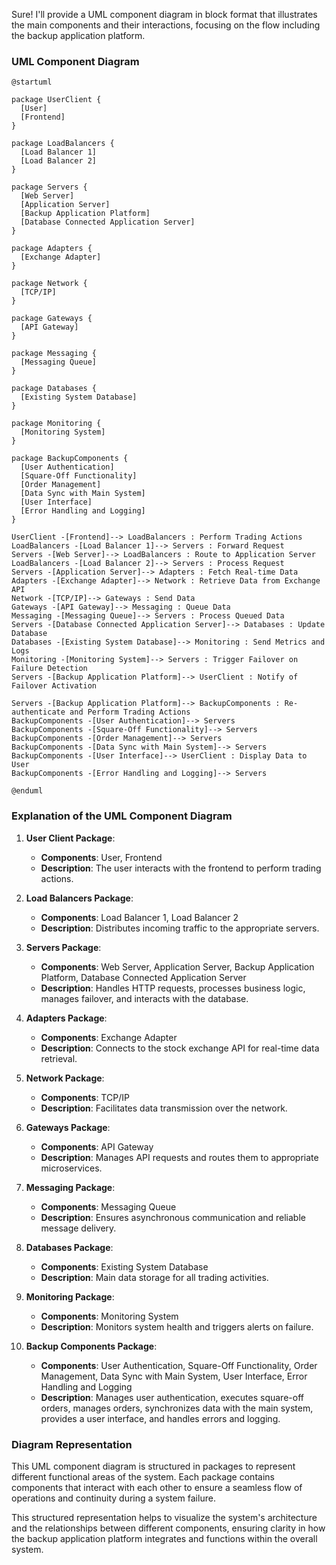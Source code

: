 Sure! I'll provide a UML component diagram in block format that illustrates the main components and their interactions, focusing on the flow including the backup application platform.

### UML Component Diagram

```plaintext
@startuml

package UserClient {
  [User]
  [Frontend]
}

package LoadBalancers {
  [Load Balancer 1]
  [Load Balancer 2]
}

package Servers {
  [Web Server]
  [Application Server]
  [Backup Application Platform]
  [Database Connected Application Server]
}

package Adapters {
  [Exchange Adapter]
}

package Network {
  [TCP/IP]
}

package Gateways {
  [API Gateway]
}

package Messaging {
  [Messaging Queue]
}

package Databases {
  [Existing System Database]
}

package Monitoring {
  [Monitoring System]
}

package BackupComponents {
  [User Authentication]
  [Square-Off Functionality]
  [Order Management]
  [Data Sync with Main System]
  [User Interface]
  [Error Handling and Logging]
}

UserClient -[Frontend]--> LoadBalancers : Perform Trading Actions
LoadBalancers -[Load Balancer 1]--> Servers : Forward Request
Servers -[Web Server]--> LoadBalancers : Route to Application Server
LoadBalancers -[Load Balancer 2]--> Servers : Process Request
Servers -[Application Server]--> Adapters : Fetch Real-time Data
Adapters -[Exchange Adapter]--> Network : Retrieve Data from Exchange API
Network -[TCP/IP]--> Gateways : Send Data
Gateways -[API Gateway]--> Messaging : Queue Data
Messaging -[Messaging Queue]--> Servers : Process Queued Data
Servers -[Database Connected Application Server]--> Databases : Update Database
Databases -[Existing System Database]--> Monitoring : Send Metrics and Logs
Monitoring -[Monitoring System]--> Servers : Trigger Failover on Failure Detection
Servers -[Backup Application Platform]--> UserClient : Notify of Failover Activation

Servers -[Backup Application Platform]--> BackupComponents : Re-authenticate and Perform Trading Actions
BackupComponents -[User Authentication]--> Servers
BackupComponents -[Square-Off Functionality]--> Servers
BackupComponents -[Order Management]--> Servers
BackupComponents -[Data Sync with Main System]--> Servers
BackupComponents -[User Interface]--> UserClient : Display Data to User
BackupComponents -[Error Handling and Logging]--> Servers

@enduml
```

### Explanation of the UML Component Diagram

1. **User Client Package**:
   - **Components**: User, Frontend
   - **Description**: The user interacts with the frontend to perform trading actions.

2. **Load Balancers Package**:
   - **Components**: Load Balancer 1, Load Balancer 2
   - **Description**: Distributes incoming traffic to the appropriate servers.

3. **Servers Package**:
   - **Components**: Web Server, Application Server, Backup Application Platform, Database Connected Application Server
   - **Description**: Handles HTTP requests, processes business logic, manages failover, and interacts with the database.

4. **Adapters Package**:
   - **Components**: Exchange Adapter
   - **Description**: Connects to the stock exchange API for real-time data retrieval.

5. **Network Package**:
   - **Components**: TCP/IP
   - **Description**: Facilitates data transmission over the network.

6. **Gateways Package**:
   - **Components**: API Gateway
   - **Description**: Manages API requests and routes them to appropriate microservices.

7. **Messaging Package**:
   - **Components**: Messaging Queue
   - **Description**: Ensures asynchronous communication and reliable message delivery.

8. **Databases Package**:
   - **Components**: Existing System Database
   - **Description**: Main data storage for all trading activities.

9. **Monitoring Package**:
   - **Components**: Monitoring System
   - **Description**: Monitors system health and triggers alerts on failure.

10. **Backup Components Package**:
    - **Components**: User Authentication, Square-Off Functionality, Order Management, Data Sync with Main System, User Interface, Error Handling and Logging
    - **Description**: Manages user authentication, executes square-off orders, manages orders, synchronizes data with the main system, provides a user interface, and handles errors and logging.

### Diagram Representation

This UML component diagram is structured in packages to represent different functional areas of the system. Each package contains components that interact with each other to ensure a seamless flow of operations and continuity during a system failure.

This structured representation helps to visualize the system's architecture and the relationships between different components, ensuring clarity in how the backup application platform integrates and functions within the overall system.
